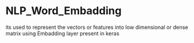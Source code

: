 # NLP_Word_Embadding
its used to represent the vectors or features into low dimensional or dense matrix using Embadding layer present in keras 
